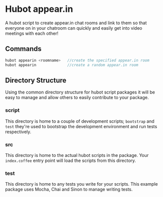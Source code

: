 # Hubot appear.in

A hubot script to create appear.in chat rooms and link to them so that 
everyone on in your chatroom can quickly and easily get into video meetings with
each other!

## Commands

```javascript
hubot appearin <roomname>   //create the specified appear.in room
hubot appearin              //create a random appear.in room

```

## Directory Structure

Using the common directory structure for hubot script packages it will be easy
to manage and allow others to easily contribute to your package.

### script

This directory is home to a couple of development scripts; `bootstrap` and `test`
they're used to bootstrap the development environment and run tests
respectively.

### src

This directory is home to the actual hubot scripts in the package. Your
`index.coffee` entry point will load the scripts from this directory.

### test

This directory is home to any tests you write for your scripts. This example
package uses Mocha, Chai and Sinon to manage writing tests.